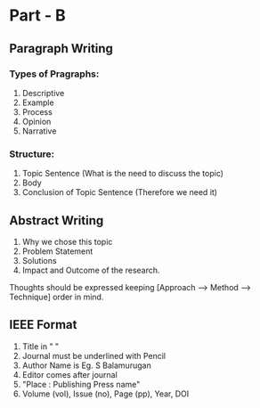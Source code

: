 # Part - B 

## Paragraph Writing 

### Types of Pragraphs: 
1. Descriptive 
2. Example 
3. Process
4. Opinion
5. Narrative 

### Structure: 
1. Topic Sentence (What is the need to discuss the topic) 
2. Body 
3. Conclusion of Topic Sentence (Therefore we need it)

## Abstract Writing
1. Why we chose this topic
2. Problem Statement 
3. Solutions 
4. Impact and Outcome of the research. 

Thoughts should be expressed keeping [Approach --> Method --> Technique] order in mind. 

## IEEE Format

1. Title in " " 
2. Journal must be underlined with Pencil 
3. Author Name is Eg. S Balamurugan
4. Editor comes after journal 
5. "Place : Publishing Press name"
6. Volume (vol), Issue (no), Page (pp), Year, DOI
